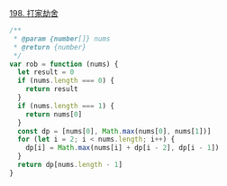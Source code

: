 [198. 打家劫舍](https://leetcode.cn/problems/house-robber/)

```js
/**
 * @param {number[]} nums
 * @return {number}
 */
var rob = function (nums) {
  let result = 0
  if (nums.length === 0) {
    return result
  }
  if (nums.length === 1) {
    return nums[0]
  }
  const dp = [nums[0], Math.max(nums[0], nums[1])]
  for (let i = 2; i < nums.length; i++) {
    dp[i] = Math.max(nums[i] + dp[i - 2], dp[i - 1])
  }
  return dp[nums.length - 1]
}
```

